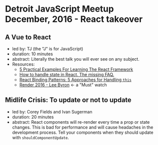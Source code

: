 # Detroit JavaScript Meetup December, 2016 - React takeover

## A Vue to React
  * led by: TJ (the "J" is for JavaScript)
  * duration: 10 minutes
  * abstract: Literally the best talk you will ever see on any subject.
  * Resources:
      * [5 Practical Examples For Learning The React Framework](http://tutorialzine.com/2014/07/5-practical-examples-for-learning-facebooks-react-framework/)
      * [How to handle state in React. The missing FAQ.](https://medium.com/react-ecosystem/how-to-handle-state-in-react-6f2d3cd73a0c#.vx5e9dm31)
      * [React Binding Patterns: 5 Approaches for Handling `this`](https://medium.com/@housecor/react-binding-patterns-5-approaches-for-handling-this-92c651b5af56#.5ee3rxb0l)
      * [Render 2016 - Lee Byron](https://vimeo.com/166790294) ← a "Must" watch

## Midlife Crisis: To update or not to update
  * led by: Corey Fields and Ivan Sugerman
  * duration: 20 minutes
  * abstract: React components will re-render every time a prop or state changes. This is bad for performance and will cause headaches in the development process. Tell your components when they should update with `shouldComponentUpdate`.